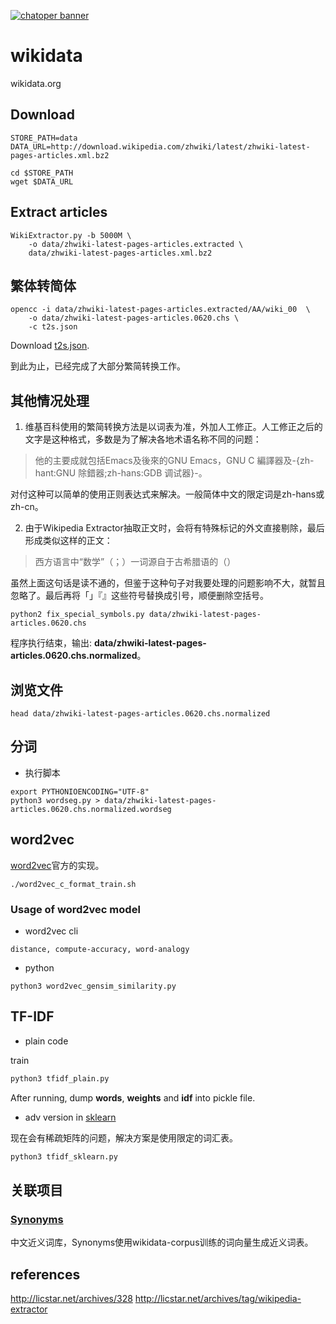 [![chatoper banner][co-banner-image]][co-url]

[co-banner-image]: https://user-images.githubusercontent.com/3538629/42217321-3d5e44f6-7ef7-11e8-94e7-1574bfa1dbb8.png
[co-url]: https://www.chatopera.com

# wikidata
wikidata.org

## Download
```
STORE_PATH=data
DATA_URL=http://download.wikipedia.com/zhwiki/latest/zhwiki-latest-pages-articles.xml.bz2

cd $STORE_PATH
wget $DATA_URL
```

## Extract articles
```
WikiExtractor.py -b 5000M \
    -o data/zhwiki-latest-pages-articles.extracted \
    data/zhwiki-latest-pages-articles.xml.bz2
```

## 繁体转简体
```
opencc -i data/zhwiki-latest-pages-articles.extracted/AA/wiki_00  \
    -o data/zhwiki-latest-pages-articles.0620.chs \
    -c t2s.json
```

Download [t2s.json](https://raw.githubusercontent.com/BYVoid/OpenCC/master/data/config/t2s.json).

到此为止，已经完成了大部分繁简转换工作。


## 其他情况处理

1) 维基百科使用的繁简转换方法是以词表为准，外加人工修正。人工修正之后的文字是这种格式，多数是为了解决各地术语名称不同的问题：

> 他的主要成就包括Emacs及後來的GNU Emacs，GNU C 編譯器及-{zh-hant:GNU 除錯器;zh-hans:GDB 调试器}-。

对付这种可以简单的使用正则表达式来解决。一般简体中文的限定词是zh-hans或zh-cn。

2) 由于Wikipedia Extractor抽取正文时，会将有特殊标记的外文直接剔除，最后形成类似这样的正文：

> 西方语言中“数学”（；）一词源自于古希腊语的（）

虽然上面这句话是读不通的，但鉴于这种句子对我要处理的问题影响不大，就暂且忽略了。最后再将「」『』这些符号替换成引号，顺便删除空括号。


```
python2 fix_special_symbols.py data/zhwiki-latest-pages-articles.0620.chs
```

程序执行结束，输出: **data/zhwiki-latest-pages-articles.0620.chs.normalized**。

## 浏览文件

```
head data/zhwiki-latest-pages-articles.0620.chs.normalized
```

## 分词

* 执行脚本

```
export PYTHONIOENCODING="UTF-8"
python3 wordseg.py > data/zhwiki-latest-pages-articles.0620.chs.normalized.wordseg
```

## word2vec
[word2vec](https://code.google.com/archive/p/word2vec)官方的实现。
```
./word2vec_c_format_train.sh
```

### Usage of word2vec model

* word2vec cli

```
distance, compute-accuracy, word-analogy
```

* python

```
python3 word2vec_gensim_similarity.py
```

## TF-IDF

* plain code

train

```python
python3 tfidf_plain.py
```

After running, dump **words**, **weights** and **idf** into pickle file.

* adv version in [sklearn](http://scikit-learn.org/)

现在会有稀疏矩阵的问题，解决方案是使用限定的词汇表。

```python
python3 tfidf_sklearn.py
```

## 关联项目

### [Synonyms](https://github.com/huyingxi/Synonyms)
中文近义词库，Synonyms使用wikidata-corpus训练的词向量生成近义词表。

## references
http://licstar.net/archives/328
http://licstar.net/archives/tag/wikipedia-extractor
